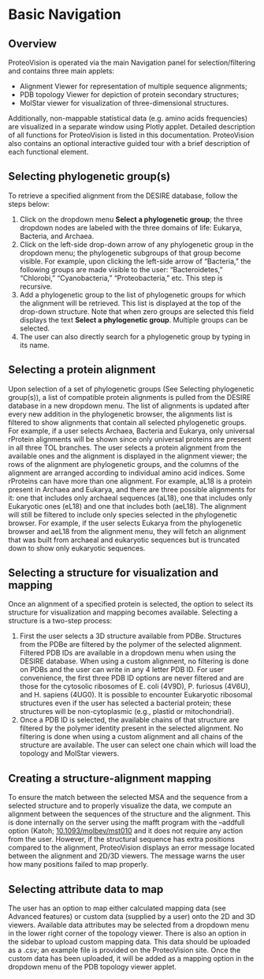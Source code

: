 # Basic Navigation 

## Overview
ProteoVision is operated via the main Navigation panel for selection/filtering and contains three main applets:
- Alignment Viewer for representation of multiple sequence alignments; 
- PDB topology Viewer for depiction of protein secondary structures; 
- MolStar viewer for visualization of three-dimensional structures. 

Additionally, non-mappable statistical data (e.g. amino acids frequencies) are visualized in a separate window using Plotly applet. Detailed description of all functions for ProteoVision is listed in this documentation. ProteoVision also contains an optional interactive guided tour with a brief description of each functional element.

## Selecting phylogenetic group(s) 
To retrieve a specified alignment from the DESIRE database, follow the steps below: 

1. Click on the dropdown menu **Select a phylogenetic group**; the three dropdown nodes are labeled with the three domains of life: Eukarya, Bacteria, and Archaea.
2. Click on the left-side drop-down arrow of any phylogenetic group in the dropdown menu; the phylogenetic subgroups of that group become visible. For example, upon clicking the left-side arrow of “Bacteria,” the following groups are made visible to the user: “Bacteroidetes,” “Chlorobi,” “Cyanobacteria,” “Proteobacteria,” etc. This step is recursive.
3. Add a phylogenetic group to the list of phylogenetic groups for which the alignment will be retrieved. This list is displayed at the top of the drop-down structure. Note that when zero groups are selected this field displays the text **Select a phylogenetic group**. Multiple groups can be selected.
4. The user can also directly search for a phylogenetic group by typing in its name.

## Selecting a protein alignment
Upon selection of a set of phylogenetic groups (See Selecting phylogenetic group(s)), a list of compatible protein alignments is pulled from the DESIRE database in a new dropdown menu. The list of alignments is updated after every new addition in the phylogenetic browser, the alignments list is filtered to show alignments that contain all selected phylogenetic groups. For example, if a user selects Archaea, Bacteria and Eukarya, only universal rProtein alignments will be shown since only universal proteins are present in all three TOL branches. The user selects a protein alignment from the available ones and the alignment is displayed in the alignment viewer; the rows of the alignment are phylogenetic groups, and the columns of the alignment are arranged according to individual amino acid indices. 
Some rProteins can have more than one alignment. For example, aL18 is a protein present in Archaea and Eukarya, and there are three possible alignments for it: one that includes only archaeal sequences (aL18), one that includes only Eukaryotic ones (eL18) and one that includes both (aeL18). The alignment will still be filtered to include only species selected in the phylogenetic browser. For example, if the user selects Eukarya from the phylogenetic browser and aeL18 from the alignment menu, they will fetch an alignment that was built from archaeal and eukaryotic sequences but is truncated down to show only eukaryotic sequences.

## Selecting a structure for visualization and mapping
Once an alignment of a specified protein is selected, the option to select its structure for visualization and mapping becomes available. Selecting a structure is a two-step process:

1. First the user selects a 3D structure available from PDBe. Structures from the PDBe are filtered by the polymer of the selected alignment. Filtered PDB IDs are available in a dropdown menu when using the DESIRE database. When using a custom alignment, no filtering is done on PDBs and the user can write in any 4 letter PDB ID. For user convenience, the first three PDB ID options are never filtered and are those for the cytosolic ribosomes of E. coli (4V9D), P. furiosus (4V6U), and H. sapiens (4UG0). It is possible to encounter Eukaryotic ribosomal structures even if the user has selected a bacterial protein; these structures will be non-cytoplasmic (e.g., plastid or mitochondrial).
2. Once a PDB ID is selected, the available chains of that structure are filtered by the polymer identity present in the selected alignment. No filtering is done when using a custom alignment and all chains of the structure are available. The user can select one chain which will load the topology and MolStar viewers. 

## Creating a structure-alignment mapping
To ensure the match between the selected MSA and the sequence from a selected structure and to properly visualize the data, we compute an alignment between the sequences of the structure and the alignment. This is done internally on the server using the mafft program with the –addfull option (Katoh; [10.1093/molbev/mst010](https://doi.org/10.1093/molbev/mst010) and it does not require any action from the user. However, if the structural sequence has extra positions compared to the alignment, ProteoVision displays an error message located between the alignment and 2D/3D viewers. The message warns the user how many positions failed to map properly.

## Selecting attribute data to map
The user has an option to map either calculated mapping data (see Advanced features) or custom data (supplied by a user) onto the 2D and 3D viewers. Available data attributes may be selected from a dropdown menu in the lower right corner of the topology viewer. There is also an option in the sidebar to upload custom mapping data. This data should be uploaded as a .csv; an example file is provided on the ProteoVision site. Once the custom data has been uploaded, it will be added as a mapping option in the dropdown menu of the PDB topology viewer applet. 
